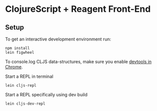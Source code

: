 # ClojureScript + Reagent Front-End

## Setup

To get an interactive development environment run:

    npm install
    lein figwheel

To console.log CLJS data-structures, make sure you enable [devtools in
Chrome](https://developers.google.com/web/tools/chrome-devtools).

Start a REPL in terminal

    lein cljs-repl

Start a REPL specifically using dev build

    lein cljs-dev-repl
